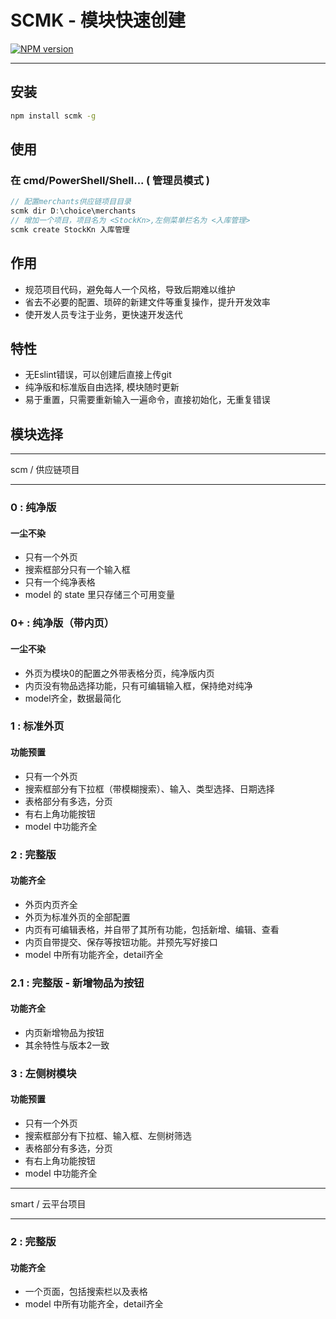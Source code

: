 # SCMK - 模块快速创建
[![NPM version](https://img.shields.io/npm/v/scmk.svg?style=flat)](https://npmjs.org/package/scmk)

---
## 安装

```bash
npm install scmk -g
```
## 使用
### 在 cmd/PowerShell/Shell... ( 管理员模式 )
```javascript
// 配置merchants供应链项目目录
scmk dir D:\choice\merchants
// 增加一个项目，项目名为 <StockKn>,左侧菜单栏名为 <入库管理>
scmk create StockKn 入库管理 
```
## 作用
+ 规范项目代码，避免每人一个风格，导致后期难以维护
+ 省去不必要的配置、琐碎的新建文件等重复操作，提升开发效率
+ 使开发人员专注于业务，更快速开发迭代
## 特性
+ 无Eslint错误，可以创建后直接上传git
+ 纯净版和标准版自由选择, 模块随时更新
+ 易于重置，只需要重新输入一遍命令，直接初始化，无重复错误
## 模块选择
---
scm / 供应链项目

---
### 0 : 纯净版
#### 一尘不染
+ 只有一个外页
+ 搜索框部分只有一个输入框
+ 只有一个纯净表格
+ model 的 state 里只存储三个可用变量
### 0+ : 纯净版（带内页）
#### 一尘不染
+ 外页为模块0的配置之外带表格分页，纯净版内页
+ 内页没有物品选择功能，只有可编辑输入框，保持绝对纯净
+ model齐全，数据最简化
### 1 : 标准外页
#### 功能预置
+ 只有一个外页
+ 搜索框部分有下拉框（带模糊搜索）、输入、类型选择、日期选择
+ 表格部分有多选，分页
+ 有右上角功能按钮
+ model 中功能齐全
### 2 : 完整版
#### 功能齐全
+ 外页内页齐全
+ 外页为标准外页的全部配置
+ 内页有可编辑表格，并自带了其所有功能，包括新增、编辑、查看
+ 内页自带提交、保存等按钮功能。并预先写好接口
+ model 中所有功能齐全，detail齐全
### 2.1 : 完整版  - 新增物品为按钮
#### 功能齐全
+ 内页新增物品为按钮
+ 其余特性与版本2一致
### 3 : 左侧树模块
#### 功能预置
+ 只有一个外页
+ 搜索框部分有下拉框、输入框、左侧树筛选
+ 表格部分有多选，分页
+ 有右上角功能按钮
+ model 中功能齐全
---
smart / 云平台项目

---
### 2 : 完整版
#### 功能齐全
+ 一个页面，包括搜索栏以及表格
+ model 中所有功能齐全，detail齐全
